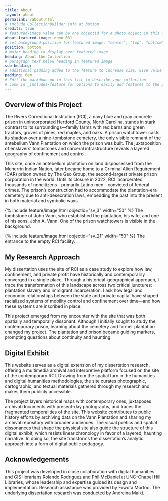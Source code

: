```yaml
---
title: About
layout: about
permalink: /about.html
# include CollectionBuilder info at bottom
credits: true
# featured-image value can be one objectid for a photo object in this collection, a relative path to an image in this project, or a full url to any image. If left blank, no featured image will appear at top of About page.
about-featured-image: demo_031
# set background-position for featured image, "center", "top", "bottom"
position: bottom
# major heading to display over featured image
heading: About the Collection
# paragraph text below heading in featured image
sub-heading: 
# additional padding added to the feature to increase size. Give value in em or px, e.g. "5em".
padding: 6em
# Edit the markdown on in this file to describe your collection
# Look in _includes/feature for options to easily add features to the page
---
```


## Overview of this Project

The Rivers Correctional Institution (RCI), a navy blue and gray concrete prison in unincorporated Hertford County, North Carolina, stands in stark contrast to its surroundings—family farms with red barns and green tractors, groves of pines, red maples, and oaks. A prison watchtower casts its shadow over a nine-tombstone cemetery, the only visible remnant of the antebellum Vann Plantation on which the prison was built. The juxtaposition of enslavers’ tombstones and carceral infrastructure reveals a layered geography of confinement and control.

This site, once an antebellum plantation on land dispossessed from the Meherrin Indian Nation, later became home to a Criminal Alien Requirement (CAR) prison owned by The Geo Group, the second-largest private prison corporation in the world. Until its closure in 2022, RCI incarcerated thousands of noncitizens—primarily Latino men—convicted of federal crimes. The prison’s construction had to accommodate the plantation-era cemetery due to anti-desecration laws, embedding the past into the present in both material and symbolic ways.

{% include feature/image.html objectid="sv_3" width="50" %}
The tombstone of John Vann, who established the plantation, his wife, and one of his sons, John A. Vann. One of the prison watchtowers is visible in the background. 

{% include feature/image.html objectid="sv_21" width="50" %}
The entrance to the empty RCI facility. 

## My Research Approach
My dissertation uses the site of RCI as a case study to explore how law, confinement, and private profit have historically and contemporarily converged in a single place. Through a historical-geographical approach, I trace the transformation of this landscape across two critical junctures: plantation slavery and immigrant incarceration. I ask how legal and economic relationships between the state and private capital have shaped racialized systems of mobility control and confinement over time—and how these systems are inscribed in place.

This project emerged from my encounter with the site that was both spatially and temporally dissonant. Although I initially sought to study the contemporary prison, learning about the cemetery and former plantation changed my project. The plantation and prison became guiding markers, prompting questions about continuity and haunting.

## Digital Exhibit
This website serves as a digital extension of my dissertation research, offering a multimedia archival and interpretive platform focused on the site of the contemporary RCI. Drawing from the spatial turn in the humanities and digital humanities methodologies, the site curates photographic, cartographic, and textual materials gathered through my research and makes them publicly accessible.

The project layers historical maps with contemporary ones, juxtaposes archival documents with present-day photographs, and traces the fragmented temporalities of the site. This website contributes to public history efforts by archiving data on the Vann Plantation and sharing my archival repository with broader audiences. The visual poetics and spatial dissonances that shape the physical site also guide the structure of this digital exhibit, which resists linear chronology in favor of a layered, haunting narrative. In doing so, the site transforms the dissertation’s analytic approach into a form of digital public pedagogy.

## Acknowledgements
This project was developed in close collaboration with digital humanities and GIS librarians Rolando Rodriguez and Phil McDaniel at UNC–Chapel Hill Libraries, whose leadership and expertise guided its design and implementation. Research assistance was provided by Fowota Mortoo. The underlying dissertation research was conducted by Andreina Malki.